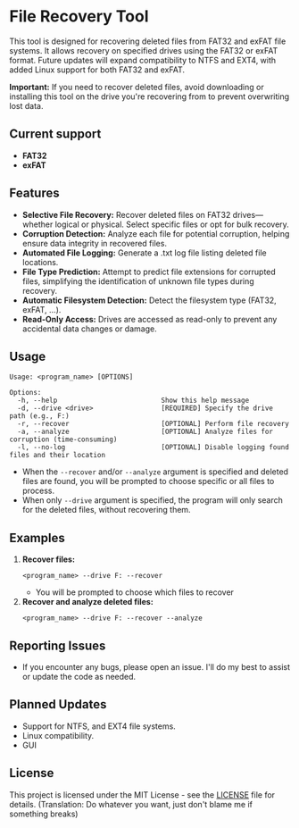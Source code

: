 # File Recovery Tool

This tool is designed for recovering deleted files from FAT32 and exFAT file systems. It allows recovery on specified drives using the FAT32 or exFAT format. Future updates will expand compatibility to NTFS and EXT4, with added Linux support for both FAT32 and exFAT.

**Important:** If you need to recover deleted files, avoid downloading or installing this tool on the drive you're recovering from to prevent overwriting lost data.

## Current support
- **FAT32**
- **exFAT**


## Features
- **Selective File Recovery:** Recover deleted files on FAT32 drives—whether logical or physical. Select specific files or opt for bulk recovery.
- **Corruption Detection:** Analyze each file for potential corruption, helping ensure data integrity in recovered files.
- **Automated File Logging:** Generate a .txt log file listing deleted file locations.
- **File Type Prediction:** Attempt to predict file extensions for corrupted files, simplifying the identification of unknown file types during recovery.
- **Automatic Filesystem Detection:**  Detect the filesystem type (FAT32, exFAT, ...).
- **Read-Only Access:** Drives are accessed as read-only to prevent any accidental data changes or damage.

## Usage

```
Usage: <program_name> [OPTIONS]

Options:
  -h, --help                          Show this help message
  -d, --drive <drive>                 [REQUIRED] Specify the drive path (e.g., F:)
  -r, --recover                       [OPTIONAL] Perform file recovery
  -a, --analyze                       [OPTIONAL] Analyze files for corruption (time-consuming)
  -l, --no-log                        [OPTIONAL] Disable logging found files and their location
```
* When the `--recover` and/or `--analyze` argument is specified and deleted files are found, you will be prompted to choose specific or all files to process.
* When only `--drive` argument is specified, the program will only search for the deleted files, without recovering them.

## Examples

1. **Recover files:**
    ```
    <program_name> --drive F: --recover
    ```
    - You will be prompted to choose which files to recover
2. **Recover and analyze deleted files:**
    ```
    <program_name> --drive F: --recover --analyze
    ```

## Reporting Issues
-  If you encounter any bugs, please open an issue. I'll do my best to assist or update the code as needed.

## Planned Updates
- Support for NTFS, and EXT4 file systems.
- Linux compatibility.
- GUI

## License

This project is licensed under the MIT License - see the [LICENSE](https://github.com/deityyGH/DataRecoveryTool_Dev/blob/main/LICENSE) file for details. (Translation: Do whatever you want, just don't blame me if something breaks)
